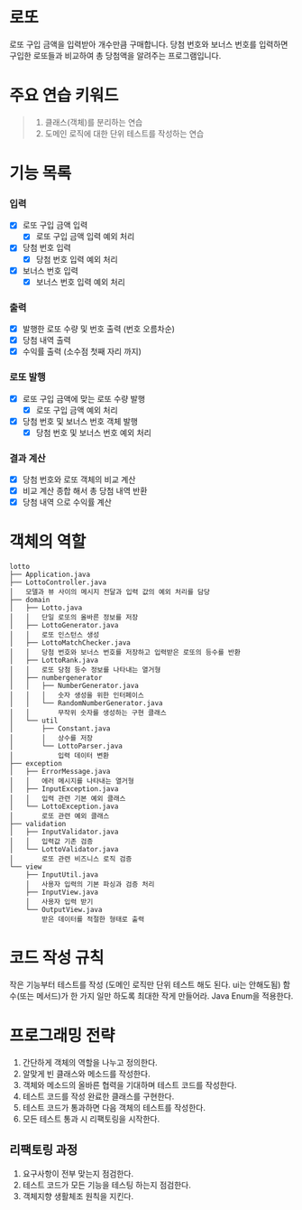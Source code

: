 # 로또

로또 구입 금액을 입력받아 개수만큼 구매합니다.
당첨 번호와 보너스 번호를 입력하면 구입한 로또들과 비교하여 총 당첨액을 알려주는 프로그램입니다.

# 주요 연습 키워드

> 1. 클래스(객체)를 분리하는 연습
> 2. 도메인 로직에 대한 단위 테스트를 작성하는 연습

# 기능 목록

### 입력

- [x] 로또 구입 금액 입력
    - [x] 로또 구입 금액 입력 예외 처리
- [x] 당첨 번호 입력
    - [x] 당첨 번호 입력 예외 처리
- [x] 보너스 번호 입력
    - [x] 보너스 번호 입력 예외 처리

### 출력

- [x] 발행한 로또 수량 및 번호 출력 (번호 오름차순)
- [x] 당첨 내역 출력
- [x] 수익률 출력 (소수점 첫째 자리 까지)

### 로또 발행

- [x] 로또 구입 금액에 맞는 로또 수량 발행
    - [x] 로또 구입 금액 예외 처리
- [x] 당첨 번호 및 보너스 번호 객체 발행
    - [x] 당첨 번호 및 보너스 번호 예외 처리

### 결과 계산

- [x] 당첨 번호와 로또 객체의 비교 계산
- [x] 비교 계산 종합 해서 총 당첨 내역 반환
- [x] 당첨 내역 으로 수익률 계산

# 객체의 역할

```text
lotto
├── Application.java
├── LottoController.java
│   모델과 뷰 사이의 메시지 전달과 입력 값의 예외 처리를 담당
├── domain
│   ├── Lotto.java
│   │   단일 로또의 올바른 정보를 저장
│   ├── LottoGenerator.java
│   │   로또 인스턴스 생성
│   ├── LottoMatchChecker.java
│   │   당첨 번호와 보너스 번호를 저장하고 입력받은 로또의 등수를 반환
│   ├── LottoRank.java
│   │   로또 당첨 등수 정보를 나타내는 열거형
│   ├── numbergenerator
│   │   ├── NumberGenerator.java
│   │   │   숫자 생성을 위한 인터페이스
│   │   └── RandomNumberGenerator.java
│   │       무작위 숫자를 생성하는 구현 클래스
│   └── util
│       ├── Constant.java
│       │   상수를 저장
│       └── LottoParser.java
│           입력 데이터 변환
├── exception
│   ├── ErrorMessage.java
│   │   에러 메시지를 나타내는 열거형
│   ├── InputException.java
│   │   입력 관련 기본 예외 클래스
│   └── LottoException.java
│       로또 관련 예외 클래스
├── validation
│   ├── InputValidator.java
│   │   입력값 기존 검증
│   └── LottoValidator.java
│       로또 관련 비즈니스 로직 검증
└── view
    ├── InputUtil.java
    │   사용자 입력의 기본 파싱과 검증 처리
    ├── InputView.java
    │   사용자 입력 받기
    └── OutputView.java
        받은 데이터를 적절한 형태로 출력
```

# 코드 작성 규칙

작은 기능부터 테스트를 작성 (도메인 로직만 단위 테스트 해도 된다. ui는 안해도됨)
함수(또는 메서드)가 한 가지 일만 하도록 최대한 작게 만들어라.
Java Enum을 적용한다.

# 프로그래밍 전략

1. 간단하게 객체의 역할을 나누고 정의한다.
2. 알맞게 빈 클래스와 메소드를 작성한다.
3. 객체와 메소드의 올바른 협력을 기대하며 테스트 코드를 작성한다.
4. 테스트 코드를 작성 완료한 클래스를 구현한다.
5. 테스트 코드가 통과하면 다음 객체의 테스트를 작성한다.
6. 모든 테스트 통과 시 리팩토링을 시작한다.

## 리팩토링 과정

1. 요구사항이 전부 맞는지 점검한다.
2. 테스트 코드가 모든 기능을 테스팅 하는지 점검한다.
3. 객체지향 생활체조 원칙을 지킨다.
